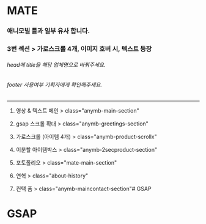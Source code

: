 # MATE


### 애니모빌 틀과 일부 유사 합니다.
### 3번 섹션 > 가로스크롤 4개, 이미지 호버 시, 텍스트 등장


###### head에 title을 해당 업체명으로 바꿔주세요.
###### footer 사용여부 기획자에게 확인해주세요.

----

1. 영상 & 텍스트 메인 > class="anymb-main-section"

2. gsap 스크롤 확대 > class="anymb-greetings-section"

3. 가로스크롤 (아이템 4개) > class="anymb-product-scrollx"

4. 이분할 아이템박스 > class="anymb-2secproduct-section"

5. 포토폴리오 > class="mate-main-section"

6. 연혁 > class="about-history"

7. 컨택 폼 > class="anymb-maincontact-section"# GSAP
# GSAP
